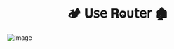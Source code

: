 <h1  align="center" > 🏕️ 𝐔𝗌𝖾 𝐑ⱺυ𝗍𝖾𝗋  🏚️</h1>

![image](https://github.com/user-attachments/assets/0c89d751-01e2-47b7-a01c-c569106caf4f) 
